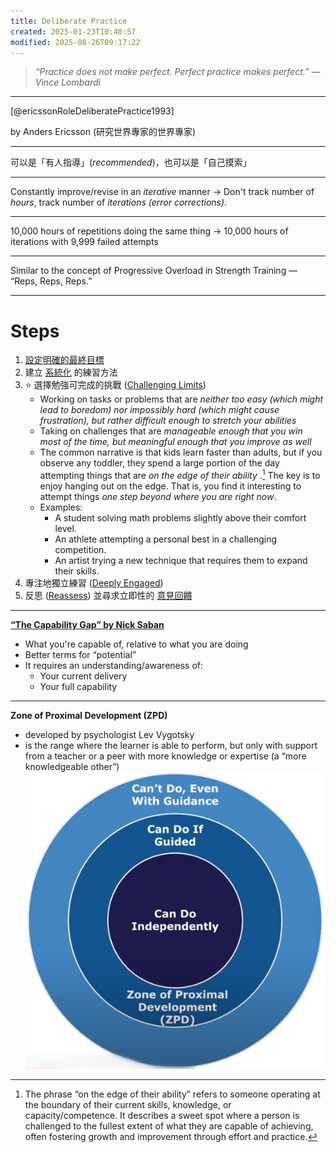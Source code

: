 ```yaml
---
title: Deliberate Practice
created: 2025-01-23T10:40:57
modified: 2025-08-26T09:17:22
---
```


> _“Practice does not make perfect. Perfect practice makes perfect.” — Vince Lombardi_

---

[@ericssonRoleDeliberatePractice1993]

by Anders Ericsson (研究世界專家的世界專家)

---

可以是「有人指導」(_recommended_)，也可以是「自己摸索」

---

Constantly improve/revise in an _iterative_ manner → Don't track number of _hours_, track number of _iterations (error corrections)_.

---

10,000 hours of repetitions doing the same thing → 10,000 hours of iterations with 9,999 failed attempts

---

Similar to the concept of Progressive Overload in Strength Training — “Reps, Reps, Reps.”

---

# Steps

1. [設定明確的最終目標](Goal%20Setting.md)
2. 建立 [系統化](Systems%20over%20goals.md) 的練習方法
3. ⭐️ 選擇勉強可完成的挑戰 ([Challenging Limits](Push%20your%20limits.md))
	* Working on tasks or problems that are _neither too easy (which might lead to boredom) nor impossibly hard (which might cause frustration), but rather difficult enough to stretch your abilities_
	* Taking on challenges that are _manageable enough that you win most of the time, but meaningful enough that you improve as well_
	* The common narrative is that kids learn faster than adults, but if you observe any toddler, they spend a large portion of the day attempting things that are _on the edge of their ability_ .[^1] The key is to enjoy hanging out on the edge. That is, you find it interesting to attempt things _one step beyond where you are right now_.
	* Examples:
		* A student solving math problems slightly above their comfort level.
		* An athlete attempting a personal best in a challenging competition.
		* An artist trying a new technique that requires them to expand their skills.
4. 專注地獨立練習 ([Deeply Engaged](flow-state.md))
5. 反思 ([Reassess](reflect-and-review.md)) 並尋求立即性的 [意見回饋](Feedback%20Loop.md)

---

**[“The Capability Gap” by Nick Saban](https://x.com/SahilBloom/status/1730586779730772302)**

* What you're capable of, relative to what you are doing
* Better terms for “potential”
* It requires an understanding/awareness of:
	* Your current delivery
	* Your full capability

---

**Zone of Proximal Development (ZPD)**
* developed by psychologist Lev Vygotsky
* is the range where the learner is able to perform, but only with support from a teacher or a peer with more knowledge or expertise (a “more knowledgeable other”)
![](../_attachments/42440623020bda3397d4c177a788d70a.png)

[^1]: The phrase “on the edge of their ability” refers to someone operating at the boundary of their current skills, knowledge, or capacity/competence. It describes a sweet spot where a person is challenged to the fullest extent of what they are capable of achieving, often fostering growth and improvement through effort and practice.
